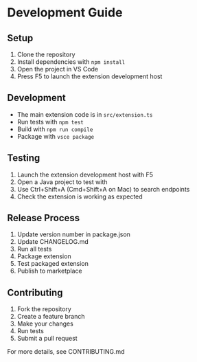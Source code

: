 # Development Guide

## Setup

1. Clone the repository
2. Install dependencies with `npm install`
3. Open the project in VS Code
4. Press F5 to launch the extension development host

## Development

- The main extension code is in `src/extension.ts`
- Run tests with `npm test`
- Build with `npm run compile`
- Package with `vsce package`

## Testing

1. Launch the extension development host with F5
2. Open a Java project to test with
3. Use Ctrl+Shift+A (Cmd+Shift+A on Mac) to search endpoints
4. Check the extension is working as expected

## Release Process

1. Update version number in package.json
2. Update CHANGELOG.md
3. Run all tests
4. Package extension
5. Test packaged extension
6. Publish to marketplace

## Contributing

1. Fork the repository
2. Create a feature branch
3. Make your changes
4. Run tests
5. Submit a pull request

For more details, see CONTRIBUTING.md